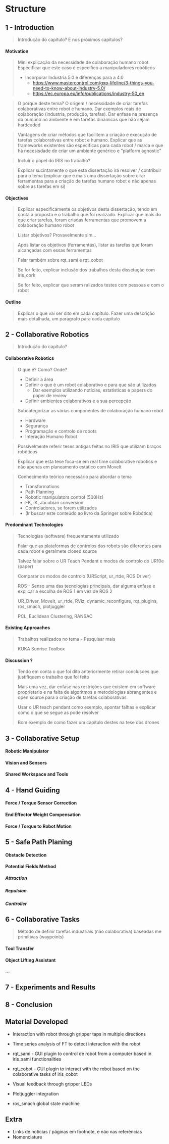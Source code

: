 # Structure

## 1 - Introduction

> Introdução do capítulo? E nos próximos capítulos?

#### Motivation

> Mini explicação da necessidade de colaboração humano robot. Especificar que este caso é especifico a manipuladores robóticos
>
> - Incorporar Industria 5.0 e diferenças para a 4.0 
>   - https://www.mastercontrol.com/gxp-lifeline/3-things-you-need-to-know-about-industry-5.0/
>   - https://ec.europa.eu/info/publications/industry-50_en

> O porque deste tema? O origem / necessidade de criar tarefas colaborativas entre robot e humano. Dar exemplos reais de colaboração (industria, produção, tarefas). Dar enfase na presença do humano no ambiente e em tarefas dinamicas que não sejam hardcoded

> Vantagens de criar métodos que facilitem a criação e execução de tarefas colaborativas entre robot e humano. Explicar que as frameworks existentes são especificas para cada robot / marca e que há necesisdade de criar um ambiente genérico e "platform agnostic"

> Incluir o papel do IRIS no trabalho?

> Explicar sucintamente o que esta dissertação irá resolver / contribuir para o tema (explicar que é mais uma dissertação sobre cirar ferramentas para a criação de tarefas humano robot e não apenas sobre as tarefas em si)

#### Objectives

> Explicar especificamente os objetivos desta dissertação, tendo em conta a proposta e o trabalho que foi realizado. Explicar que mais do que criar tarefas, foram criadas ferramentas que promovem a colaboração humano robot

> Listar objetivos? Provavelmente sim...

> Após listar os objetivos (ferramentas), listar as tarefas que foram alcançadas com essas ferramentas

> Falar também sobre rqt_sami e rqt_cobot

> Se for feito, explicar inclusão dos trabalhos desta dissetação com iris_cork

> Se for feito, explicar que seram ralizados testes com pessoas e com o robot

#### Outline

> Explicar o que vai ser dito em cada capítulo. Fazer uma descrição mais detalhada, um paragrafo para cada capitulo



## 2 - Collaborative Robotics

> Introdução do capítulo?

#### Collaborative Robotics

>   O que é? Como? Onde?
>
>   - Definir a área
>   - Definir o que é um robot colaborativo e para que são utilizados
>     - Dar exemplos utilizando notícias, estatisticas e papers do paper de review
>   - Definir ambientes colaborativos e a sua percepção

> Subcategorizar as várias componentes de colaboração humano robot
>
> - Hardware
> - Segurança
> - Programação e controlo de robots
> - Interação Humano Robot

> Possivelmente referir teses antigas feitas no IRIS que utilizam braços robóticos

> Explicar que esta tese foca-se em real time colaborative robotics e não apenas em planeamento estático com MoveIt

>   Conhecimento teórico necessário para abordar o tema
>
>   - Transformations
>   - Path Planning
>   - Robotic manipulators control (500Hz)
>   - FK, IK, Jacobian conversion
>   - Controladores, se forem utilizados
>   - (Ir buscar este conteúdo ao livro da Springer sobre Robótica)

#### Predominant Technologies

>   Tecnologias (software) frequentemente utilizado
>
>   Falar que as plataformas de controlos dos robots são diferentes para cada robot e geralmete closed source
>
>   Talvez falar sobre o UR Teach Pendant e modos de controlo do UR10e (paper)
>
>   Comparar os modos de controlo (URScript, ur_rtde, ROS Driver)
>
>   ROS - Senso uma das tecnologias principais, dar alguma enfase e explicar a escolha de ROS 1 em vez de ROS 2 
>
>   UR_Driver, MoveIt, ur_rtde, RViz, dynamic_reconfigure, rqt_plugins, ros_smach, plotjuggler
>
>   PCL, Euclidean Clustering, RANSAC

#### Existing Approaches

>Trabalhos realizados no tema - Pesquisar mais
>
>KUKA Sunrise Toolbox

#### Discussion ?

> Tendo em conta o que foi dito anteriormente retirar conclusoes que justifiquem o trabalho que foi feito
>
> Mais uma vez, dar enfase nas restrições que existem em software proprietario e na falta de algoritmos e metodologias abrangentes e open source para a criação de tarefas colaborativas
>
> Usar o UR teach pendant como exemplo, apontar falhas e explicar como o que se segue as pode resolver
>
> Bom exemplo de como fazer um capítulo destes na tese dos drones



## 3 - Collaborative Setup

#### Robotic Manipulator

#### Vision and Sensors

#### Shared Workspace and Tools




## 4 - Hand Guiding

#### Force / Torque Sensor Correction

#### End Effector Weight Compensation

#### Force / Torque to Robot Motion



## 5 - Safe Path Planing

#### Obstacle Detection

#### Potential Fields Method

##### Attraction

##### Repulsion

##### Controller



## 6 - Collaborative Tasks

> Método de definir tarefas industriais (não colaborativa) baseadas me primitivas (waypoints)

#### Tool Transfer

#### Object Lifting Assistant

#### ...



## 7 - Experiments and Results



## 8 - Conclusion





## Material Developed

-   Interaction with robot through gripper taps in multiple directions
-   Time series analysis of FT to detect interaction with the robot

-   rqt_sami - GUI plugin to control de robot from a computer based in iris_sami functionalities
-   rqt_cobot - GUI plugin to interact with the robot based on the colaborative tasks of iris_cobot
-   Visual feedback through gripper LEDs
-   Plotjuggler integration
-   ros_smach global state machine



## Extra

- Links de notícias / páginas em footnote, e não nas referências
- Nomenclature

